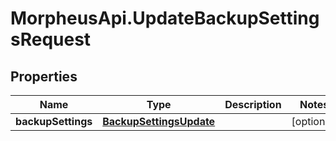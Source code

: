 # MorpheusApi.UpdateBackupSettingsRequest

## Properties

Name | Type | Description | Notes
------------ | ------------- | ------------- | -------------
**backupSettings** | [**BackupSettingsUpdate**](BackupSettingsUpdate.md) |  | [optional] 


